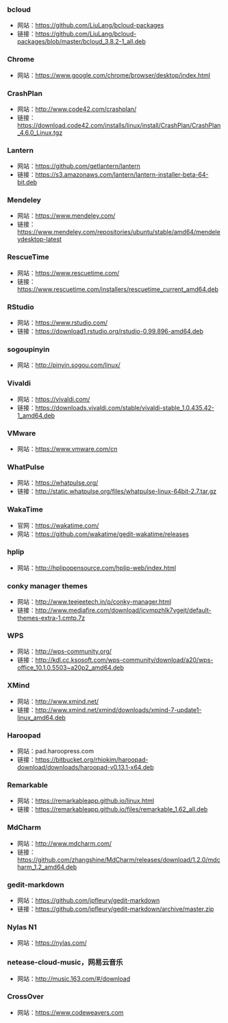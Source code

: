 ### bcloud
* 网站：https://github.com/LiuLang/bcloud-packages
* 链接：https://github.com/LiuLang/bcloud-packages/blob/master/bcloud_3.8.2-1_all.deb

### Chrome
* 网站：https://www.google.com/chrome/browser/desktop/index.html

### CrashPlan
* 网站：http://www.code42.com/crashplan/
* 链接：https://download.code42.com/installs/linux/install/CrashPlan/CrashPlan_4.6.0_Linux.tgz

### Lantern
* 网站：https://github.com/getlantern/lantern
* 链接：https://s3.amazonaws.com/lantern/lantern-installer-beta-64-bit.deb

### Mendeley
* 网站：https://www.mendeley.com/
* 链接：https://www.mendeley.com/repositories/ubuntu/stable/amd64/mendeleydesktop-latest

### RescueTime
* 网站：https://www.rescuetime.com/
* 链接：https://www.rescuetime.com/installers/rescuetime_current_amd64.deb

### RStudio
* 网站：https://www.rstudio.com/
* 链接：https://download1.rstudio.org/rstudio-0.99.896-amd64.deb

### sogoupinyin
* 网站：http://pinyin.sogou.com/linux/

### Vivaldi
* 网站：https://vivaldi.com/
* 链接：https://downloads.vivaldi.com/stable/vivaldi-stable_1.0.435.42-1_amd64.deb

### VMware
* 网站：https://www.vmware.com/cn

### WhatPulse
* 网站：https://whatpulse.org/
* 链接：http://static.whatpulse.org/files/whatpulse-linux-64bit-2.7.tar.gz

### WakaTime
* 官网：https://wakatime.com/
* 网站：https://github.com/wakatime/gedit-wakatime/releases

### hplip
* 网站：http://hplipopensource.com/hplip-web/index.html

### conky manager themes
* 网站：http://www.teejeetech.in/p/conky-manager.html
* 链接：http://www.mediafire.com/download/icvmpzhlk7vgejt/default-themes-extra-1.cmtp.7z

### WPS
* 网站：http://wps-community.org/
* 链接：http://kdl.cc.ksosoft.com/wps-community/download/a20/wps-office_10.1.0.5503~a20p2_amd64.deb

### XMind
* 网站：http://www.xmind.net/
* 链接：http://www.xmind.net/xmind/downloads/xmind-7-update1-linux_amd64.deb

### Haroopad
* 网站：pad.haroopress.com
* 链接：https://bitbucket.org/rhiokim/haroopad-download/downloads/haroopad-v0.13.1-x64.deb

### Remarkable
* 网站：https://remarkableapp.github.io/linux.html
* 链接：https://remarkableapp.github.io/files/remarkable_1.62_all.deb

### MdCharm
* 网站：http://www.mdcharm.com/
* 链接：https://github.com/zhangshine/MdCharm/releases/download/1.2.0/mdcharm_1.2_amd64.deb

### gedit-markdown
* 网站：https://github.com/jpfleury/gedit-markdown
* 链接：https://github.com/jpfleury/gedit-markdown/archive/master.zip

### Nylas N1
* 网站：https://nylas.com/

### netease-cloud-music，网易云音乐
* 网站：http://music.163.com/#/download

### CrossOver
* 网站：https://www.codeweavers.com

